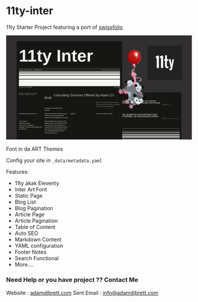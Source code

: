 # 11ty-inter

11ty Starter Project featuring a port of [swissfolio](https://swissfolio.vercel.app/)

![Mockup](mockup.jpg)

Font in da ART Themes

Config your site in `_data/metadata.yaml`

Features: 

+ 11ty akak Eleventy
+ Inter Art Font
+ Static Page
+ Blog List
+ Blog Pagination
+ Article Page
+ Article Pagination
+ Table of Content
+ Auto SEO
+ Markdown Content
+ YAML configuration
+ Footer Notes
+ Search Functional
+ More....


### Need Help or you have project ?? Contact Me

Website : [adamdjbrett.com](https://www.adamdjbrett.com)
Sent Email : info@adamdjbrett.com
